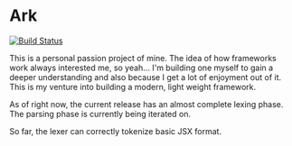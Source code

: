 # Ark
[![Build Status](https://travis-ci.org/DC-Developer/Ark.svg?branch=master)](https://travis-ci.org/DC-Developer/Ark)

This is a personal passion project of mine. The idea of how frameworks work always interested me, so yeah... I'm building one myself to gain a deeper understanding and also because I get a lot of enjoyment out of it. This is my venture into building a modern, light weight framework. 

As of right now, the current release has an almost complete lexing phase. The parsing phase is currently being iterated on. 

So far, the lexer can correctly tokenize basic JSX format.
